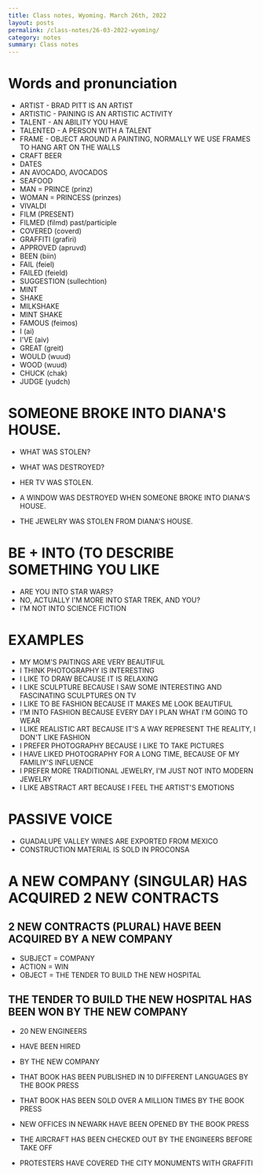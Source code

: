 ```yaml
---
title: Class notes, Wyoming. March 26th, 2022
layout: posts
permalink: /class-notes/26-03-2022-wyoming/
category: notes
summary: Class notes
---
```

# Words and pronunciation

- ARTIST - BRAD PITT IS AN ARTIST
- ARTISTIC - PAINING IS AN ARTISTIC ACTIVITY
- TALENT - AN ABILITY YOU HAVE
- TALENTED - A PERSON WITH A TALENT
- FRAME - OBJECT AROUND A PAINTING, NORMALLY WE USE FRAMES TO HANG ART ON THE WALLS
- CRAFT BEER
- DATES
- AN AVOCADO, AVOCADOS
- SEAFOOD
- MAN = PRINCE (prinz)
- WOMAN = PRINCESS (prinzes)
- VIVALDI
- FILM (PRESENT)
- FILMED (filmd) past/participle
- COVERED (coverd)
- GRAFFITI (grafiri)
- APPROVED (apruvd)
- BEEN (biin)
- FAIL (feiel)
- FAILED (feield)
- SUGGESTION (sullechtion)
- MINT
- SHAKE
- MILKSHAKE
- MINT SHAKE
- FAMOUS (feimos)
- I (ai)
- I'VE (aiv)
- GREAT (greit)
- WOULD (wuud)
- WOOD (wuud)
- CHUCK (chak)
- JUDGE (yudch)

# SOMEONE BROKE INTO DIANA'S HOUSE.
- WHAT WAS STOLEN?
- WHAT WAS DESTROYED?

- HER TV WAS STOLEN.
- A WINDOW WAS DESTROYED WHEN SOMEONE BROKE INTO DIANA'S HOUSE.
- THE JEWELRY WAS STOLEN FROM DIANA'S HOUSE.

# BE + INTO (TO DESCRIBE SOMETHING YOU LIKE
- ARE YOU INTO STAR WARS?
- NO, ACTUALLY I'M MORE INTO STAR TREK, AND YOU?
- I'M NOT INTO SCIENCE FICTION

# EXAMPLES 

- MY MOM'S PAITINGS ARE VERY BEAUTIFUL
- I THINK PHOTOGRAPHY IS INTERESTING
- I LIKE TO DRAW BECAUSE IT IS RELAXING
- I LIKE SCULPTURE BECAUSE I SAW SOME INTERESTING AND FASCINATING SCULPTURES ON TV
- I LIKE TO BE FASHION BECAUSE IT MAKES ME LOOK BEAUTIFUL
- I'M INTO FASHION BECAUSE EVERY DAY I PLAN WHAT I'M GOING TO WEAR
- I LIKE REALISTIC ART BECAUSE IT'S A WAY REPRESENT THE REALITY, I DON'T LIKE FASHION
- I PREFER PHOTOGRAPHY BECAUSE I LIKE TO TAKE PICTURES
- I HAVE LIKED PHOTOGRAPHY FOR A LONG TIME, BECAUSE OF MY FAMILIY'S INFLUENCE
- I PREFER MORE TRADITIONAL JEWELRY, I'M JUST NOT INTO MODERN JEWELRY
- I LIKE ABSTRACT ART BECAUSE I FEEL THE ARTIST'S EMOTIONS

# PASSIVE VOICE

- GUADALUPE VALLEY WINES ARE EXPORTED FROM MEXICO
- CONSTRUCTION MATERIAL IS SOLD IN PROCONSA

# A NEW COMPANY (SINGULAR) HAS ACQUIRED 2 NEW CONTRACTS

## 2 NEW CONTRACTS (PLURAL) HAVE BEEN ACQUIRED BY A NEW COMPANY

- SUBJECT = COMPANY
- ACTION = WIN
- OBJECT = THE TENDER TO BUILD THE NEW HOSPITAL


## THE TENDER TO BUILD THE NEW HOSPITAL HAS BEEN WON BY THE NEW COMPANY

- 20 NEW ENGINEERS
- HAVE BEEN HIRED
- BY THE NEW COMPANY


- THAT BOOK HAS BEEN PUBLISHED IN 10 DIFFERENT LANGUAGES BY THE BOOK PRESS
- THAT BOOK HAS BEEN SOLD OVER A MILLION TIMES BY THE BOOK PRESS
- NEW OFFICES IN NEWARK HAVE BEEN OPENED BY THE BOOK PRESS
- THE AIRCRAFT HAS BEEN CHECKED OUT BY THE ENGINEERS BEFORE TAKE OFF
- PROTESTERS HAVE COVERED THE CITY MONUMENTS WITH GRAFFITI